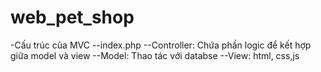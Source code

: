 # web_pet_shop
-Cấu trúc của MVC
--index.php
--Controller: Chứa phần logic để kết hợp giữa model và view
--Model: Thao tác với databse
--View: html, css,js